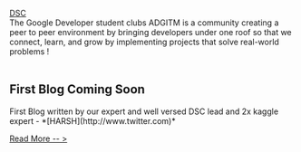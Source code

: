 [DSC](img/Logo.png)
<br />
The Google Developer student clubs ADGITM is a community creating a peer to peer 
environment by bringing developers under one roof so that we connect, learn, and 
grow by implementing projects that solve real-world problems !
<br />
<br />

<!-- ## Commands

* `mkdocs new [dir-name]` - Create a new project.
* `mkdocs serve` - Start the live-reloading docs server.
* `mkdocs build` - Build the documentation site.
* `mkdocs -h` - Print help message and exit.

## Project layout

    mkdocs.yml    # The configuration file.
    docs/
        index.md  # The documentation homepage.
        ...       # Other markdown pages, images and other files. -->

## **First Blog Coming Soon**
<p>First Blog written by our expert and well versed DSC lead and 2x kaggle expert - *[HARSH](http://www.twitter.com)*</p>

[Read More -- >](blogs/blog1.md)



<!-- 
If you want to add more blogs 

1. Create your blog file in blogs folder with .md extension. Refer to blogtemplate.md 
2. Copy the below text , change the title of your blog and add the appropriate link of author . Add the link to Read more according to the name of your blog file

## Blog title 
<br/>
One line about the author of the blog - *[author name](link to his profile)*

[Read More -- >](blogs/your_file_name.md)

-->